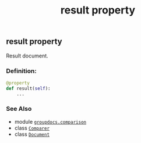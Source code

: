 ﻿---
title: result property
second_title: GroupDocs.Comparison for Python via .NET API References
description: 
type: docs
url: /python-net/groupdocs.comparison/comparer/result/
is_root: false
weight: 100
---

## result property


Result document.
### Definition:
```python
@property
def result(self):
    ...
```

### See Also
* module [`groupdocs.comparison`](../../)
* class [`Comparer`](/comparison/python-net/groupdocs.comparison/comparer)
* class [`Document`](/comparison/python-net/groupdocs.comparison/document)
